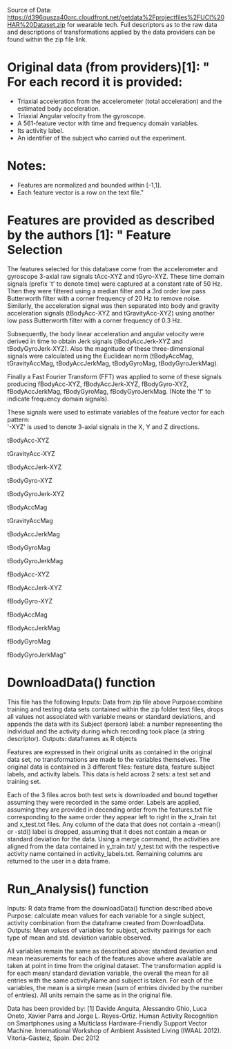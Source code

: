 Source of Data: https://d396qusza40orc.cloudfront.net/getdata%2Fprojectfiles%2FUCI%20HAR%20Dataset.zip for wearable tech. Full descriptors as to the raw data and descriptions of transformations applied by the data providers can be found within the zip file link. 

Original data (from providers)[1]:
"
For each record it is provided:
======================================
- Triaxial acceleration from the accelerometer (total acceleration) and the estimated body acceleration.
- Triaxial Angular velocity from the gyroscope. 
- A 561-feature vector with time and frequency domain variables. 
- Its activity label. 
- An identifier of the subject who carried out the experiment.

Notes: 
======
- Features are normalized and bounded within [-1,1].
- Each feature vector is a row on the text file."

Features are provided as described by the authors [1]:
"
Feature Selection 
=================

The features selected for this database come from the accelerometer and gyroscope 3-axial raw signals tAcc-XYZ and tGyro-XYZ. These time domain signals (prefix 't' to denote time) were captured at a constant rate of 50 Hz. Then they were filtered using a median filter and a 3rd order low pass Butterworth filter with a corner frequency of 20 Hz to remove noise. Similarly, the acceleration signal was then separated into body and gravity acceleration signals (tBodyAcc-XYZ and tGravityAcc-XYZ) using another low pass Butterworth filter with a corner frequency of 0.3 Hz. 

Subsequently, the body linear acceleration and angular velocity were derived in time to obtain Jerk signals (tBodyAccJerk-XYZ and tBodyGyroJerk-XYZ). Also the magnitude of these three-dimensional signals were calculated using the Euclidean norm (tBodyAccMag, tGravityAccMag, tBodyAccJerkMag, tBodyGyroMag, tBodyGyroJerkMag). 

Finally a Fast Fourier Transform (FFT) was applied to some of these signals producing fBodyAcc-XYZ, fBodyAccJerk-XYZ, fBodyGyro-XYZ, fBodyAccJerkMag, fBodyGyroMag, fBodyGyroJerkMag. (Note the 'f' to indicate frequency domain signals). 

These signals were used to estimate variables of the feature vector for each pattern:  
'-XYZ' is used to denote 3-axial signals in the X, Y and Z directions.

tBodyAcc-XYZ

tGravityAcc-XYZ

tBodyAccJerk-XYZ

tBodyGyro-XYZ

tBodyGyroJerk-XYZ

tBodyAccMag

tGravityAccMag

tBodyAccJerkMag

tBodyGyroMag

tBodyGyroJerkMag

fBodyAcc-XYZ

fBodyAccJerk-XYZ

fBodyGyro-XYZ

fBodyAccMag

fBodyAccJerkMag

fBodyGyroMag

fBodyGyroJerkMag"



DownloadData() function 
==============================================================
This file has the following
Inputs: Data from zip file above
Purpose:combine training and testing data sets contained within the zip folder text files, drops all values not associated with variable means or standard deviations, and appends the data with its Subject (person) label: a number representing the individual and the activity during which recording took place (a string descriptor). 
Outputs: dataframes as R objects

Features are expressed in their original units as contained in the original data set, no transformations are made to the variables themselves.
The original data is contained in 3 different files: feature data, feature subject labels, and activity labels. This data is held across 2 sets: a test set and training set.

Each of the 3 files acros both test sets is downloaded and bound together assuming they were recorded in the same order.
Labels are applied, assuming they are provided in decending order from the features.txt file corresponding to the same order they appear left to right in the x_train.txt and x_test.txt files.
Any column of the data that does not contain a -mean() or -std() label is dropped, assuming that it does not contain a mean or standard deviation for the data.
Using a merge command, the activities are aligned from the data contained in y_train.txt/ y_test.txt with the respective activity name contained in activity_labels.txt.
Remaining columns are returned to the user in a data frame.


Run_Analysis() function 
==============================================================
Inputs: R data frame from the downloadData() function described above
Purpose: calculate mean values for each variable for a single subject, activity combination from the dataframe created from DownloadData.
Outputs: Mean values of variables for subject, activity pairings for each type of mean and std. deviation variable observed.

All variables remain the same as described above: standard deviation and mean measurements for each of the features above where available are taken at point in time from the original dataset. The transformation applid is for each mean/ standard deviation variable, the overall the mean for all entries with the same activityName and subject is taken. For each of the variables, the mean is a simple mean (sum of entries divided by the number of entries).
All units remain the same as in the original file.

Data has been provided by:
[1] Davide Anguita, Alessandro Ghio, Luca Oneto, Xavier Parra and Jorge L. Reyes-Ortiz. Human Activity Recognition on Smartphones using a Multiclass Hardware-Friendly Support Vector Machine. International Workshop of Ambient Assisted Living (IWAAL 2012). Vitoria-Gasteiz, Spain. Dec 2012

